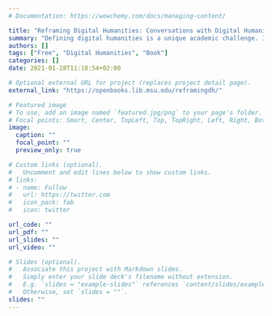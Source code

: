```yaml
---
# Documentation: https://wowchemy.com/docs/managing-content/

title: "Reframing Digital Humanities: Conversations with Digital Humanists"
summary: "Defining digital humanities is a unique academic challenge. In this volume, Julian Chambliss, Professor of English at Michigan State University, explores the meaning, practice, and implication of digital humanities by talking to scholars deeply engaged with digital methods and the promise they hold for the humanities."
authors: []
tags: ["Free", "Digital Humanities", "Book"]
categories: []
date: 2021-01-28T11:18:54+02:00

# Optional external URL for project (replaces project detail page).
external_link: "https://openbooks.lib.msu.edu/reframingdh/"

# Featured image
# To use, add an image named `featured.jpg/png` to your page's folder.
# Focal points: Smart, Center, TopLeft, Top, TopRight, Left, Right, BottomLeft, Bottom, BottomRight.
image:
  caption: ""
  focal_point: ""
  preview_only: true

# Custom links (optional).
#   Uncomment and edit lines below to show custom links.
# links:
# - name: Follow
#   url: https://twitter.com
#   icon_pack: fab
#   icon: twitter

url_code: ""
url_pdf: ""
url_slides: ""
url_video: ""

# Slides (optional).
#   Associate this project with Markdown slides.
#   Simply enter your slide deck's filename without extension.
#   E.g. `slides = "example-slides"` references `content/slides/example-slides.md`.
#   Otherwise, set `slides = ""`.
slides: ""
---
```

